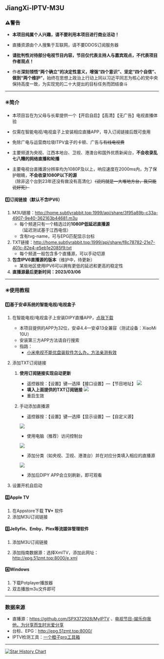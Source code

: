 ## JiangXi-IPTV-M3U

### ⚠️警告

- **本项目纯属个人兴趣，请不要利用本项目进行商业活动！**

- 直播资源由个人搜集于互联网，请不要DDOS订阅服务器

- **请批判性对待部分电视节目内容，节目仅代表主持人与嘉宾观点，不代表项目作者观点！**
- 作者**深刻领悟“两个确立”的决定性意义，增强“四个意识”、坚定“四个自信”、做到“两个维护”**，始终在思想上政治上行动上同以习近平同志为核心的党中央保持高度一致，为实现党的二十大提出的目标任务而团结奋斗

---

### ✳️简介

- 本项目旨在为父母与长辈提供一个【开启自启】【高清】【无广告】电视直播体验

- 仅需在智能电视/电视盒子上安装相应直播APP，导入订阅链接后既可食用

- 免除广电与运营商垃圾ITPV盒子的卡顿、广告与~~有线电视费~~

- 主要频道为央视、江西本地台、卫视、港澳台和国外优质新闻台，**不会收录乱七八糟的网络直播和轮播**

- 主要电视台直播源分辨率均为1080P及以上，响应速度在2000ms内，为了保护眼睛，**不会收录1080P以下的源**（除非这个台到23年还没有做没有高清化）~~（说的就是一大堆地方台，我只能说好死）~~


#### 1️⃣订阅链接（默认不含IPV6）

1. M3U链接：http://home.subtlyrabbit.top:1999/api/share/3f95a89b-c33a-4907-9e40-362163b44681.m3u
   - 每个频道只有一个精选过的**1080P低延迟直播源**（延迟测试基于江西电信）
   - 含有tvg-name，可与EPG匹配显示台标
2. TXT链接：http://home.subtlyrabbit.top:1999/api/share/f8c78782-21e7-401c-82e4-e5eb1e2085f9.txt
   - 每个频道一般包含多个直播源，可以手动切源
3. **包含IPV6直播源的版本**（维护中，待更新）
   - 某些地区使用IPV6可以拥有更低的延迟和更高的稳定性
4. **直播源最后更新时间：2023/03/06**


---


### ✴️使用教程

#### 1️⃣基于安卓系统的智能电视/电视盒子

1. 在智能电视/电视盒子上安装DIPY直播APP，[点我下载](https://github.com/subtlyrabbit/JiangXi-IPTV-M3U/releases)

   - 本项目提供的APP为32位，安卓4.4—安卓13全兼容（测试设备：XiaoMi 10U）
   - 安装第三方APP方法请自行搜索
   - 指路：
     - [小米电视不能优盘装软件怎么办，方法亲测有效]( https://weibo.com/3185567812/MlZ7uD0dG)
   
2. 添加TXT订阅链接
   1. **使用订阅链接实现自动更新**
      
      - 遥控器按：【设置】键—选择【接口设置】—【节目地址】
      ![](https://imghost.subtlyrabbit.top//images%E8%87%AA%E5%8A%A8%E6%B7%BB%E5%8A%A0%E7%9B%B4%E6%92%AD%E6%BA%901.jpg)
      - **填入上面提供的TXT订阅链接**
      ![](https://imghost.subtlyrabbit.top//imagesScreenshot_2023-03-05-10-23-16-078_com.player.diyp2020.jpg)
      - 重启生效
      
   2. 手动添加直播源
      - 遥控器按：【设置】键—选择【显示设置】—【自定义源】
   
       ![](https://imghost.subtlyrabbit.top//images%E6%89%8B%E5%8A%A8%E6%B7%BB%E5%8A%A0%E7%9B%B4%E6%92%AD%E6%BA%901.jpg)
   
      - 使用电脑（推荐）访问控制台
   
       ![](https://imghost.subtlyrabbit.top//images%E6%89%8B%E5%8A%A8%E6%B7%BB%E5%8A%A0%E7%9B%B4%E6%92%AD%E6%BA%902.jpg)
   
      - 添加分类（如央视、卫视、港澳台）并在对应分类填入相应的直播源
   
      ![](https://imghost.subtlyrabbit.top//images%E6%89%8B%E5%8A%A8%E6%B7%BB%E5%8A%A0%E7%9B%B4%E6%92%AD%E6%BA%903.png)
      - 添加后DIPY APP会立刻刷新，即可观看
   
3.  设置开机自启动

#### 2️⃣Apple TV

1. 在Appstore下载 **TV+** 软件
2. 添加M3U订阅链接

#### 3️⃣Jellyfin、Emby、Plex等流媒体管理软件
1. 添加M3U订阅链接

2. 添加指南数据源：选择XmlTV，添加此网址：http://epg.51zmt.top:8000/e.xml

#### 4️⃣Windows

1. 下载Potplayer播放器
2. 双击播放m3u文件即可

---

### 数据来源

- 直播源：https://github.com/SPX372928/MyIPTV 、[电视节目-娱乐你我他，为分享而生时光爱分享](https://blog.wemtime.com/dszb)
- 台标、EPG：http://epg.51zmt.top:8000/
- IPTV检测工具：[一个橙子pro工具箱](https://github.com/biancangming/wtv/wiki/一个橙子pro工具箱使用指南)

---

[![Star History Chart](https://api.star-history.com/svg?repos=subtlyrabbit/JiangXi-IPTV-M3U&type=Date)](https://star-history.com/#subtlyrabbit/JiangXi-IPTV-M3U)
